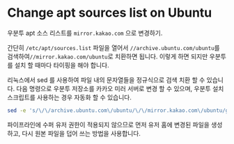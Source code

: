 # Change apt sources list on Ubuntu

우분투 apt 소스 리스트를 `mirror.kakao.com` 으로 변경하기.

간단히 `/etc/apt/sources.list` 파일을 열어서 `//archive.ubuntu.com/ubuntu`를 검색하여`//mirror.kakao.com/ubuntu`로 치환하면 됩니다. 이렇게 하면 되지만 우분투를 설치 할 때마다 타이핑을 해야 합니다.

리눅스에서 sed 를 사용하여 파일 내의 문자열들을 정규식으로 검색 치환 할 수 있습니다. 다음 명령으로 우분투 저장소를 카카오 미러 서버로 변경 할 수 있으며, 우분투 설치 스크립트를 사용하는 경우 자동화 할 수 있습니다.

```sh
sed -e 's/\/\/archive.ubuntu.com\/ubuntu/\/\/mirror.kakao.com\/ubuntu/g' /etc/apt/sources.list > ~/sources.list && sudo mv ~/sources.list /etc/apt/sources.list
```

파이프라인에 수퍼 유저 권한이 적용되지 않으므로 먼저 유저 홈에 변경된 파일을 생성하고, 다시 원본 파일을 덥어 쓰는 방법을 사용합니다.

